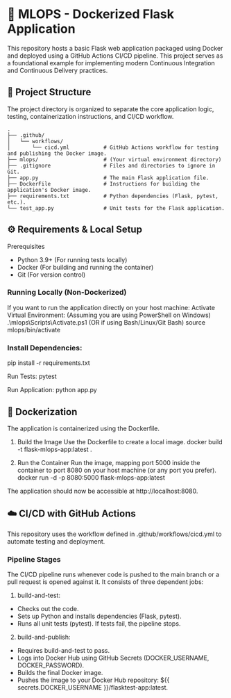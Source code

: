 # 🧪 MLOPS - Dockerized Flask Application

This repository hosts a basic Flask web application packaged using Docker and deployed using a GitHub Actions CI/CD pipeline. This project serves as a foundational example for implementing modern Continuous Integration and Continuous Delivery practices.

## 🚀 Project Structure

The project directory is organized to separate the core application logic, testing, containerization instructions, and CI/CD workflow.

````
.
├── .github/
│   └── workflows/
│       └── cicd.yml           # GitHub Actions workflow for testing and publishing the Docker image.
├── mlops/                     # (Your virtual environment directory)
├── .gitignore                 # Files and directories to ignore in Git.
├── app.py                     # The main Flask application file.
├── DockerFile                 # Instructions for building the application's Docker image.
├── requirements.txt           # Python dependencies (Flask, pytest, etc.).
└── test_app.py                # Unit tests for the Flask application.
````

## ⚙️ Requirements & Local Setup
Prerequisites
-  Python 3.9+ (For running tests locally)
- Docker (For building and running the container)
- Git (For version control)


### Running Locally (Non-Dockerized)
If you want to run the application directly on your host machine:
Activate Virtual Environment:
(Assuming you are using PowerShell on Windows)
.\mlops\Scripts\Activate.ps1
(OR if using Bash/Linux/Git Bash)
source mlops/bin/activate


### Install Dependencies:
pip install -r requirements.txt


Run Tests:
pytest


Run Application:
python app.py


## 🐳 Dockerization
The application is containerized using the Dockerfile.
1. Build the Image
Use the Dockerfile to create a local image.
docker build -t flask-mlops-app:latest .


2. Run the Container
Run the image, mapping port 5000 inside the container to port 8080 on your host machine (or any port you prefer).
docker run -d -p 8080:5000 flask-mlops-app:latest

The application should now be accessible at http://localhost:8080.

## ☁️ CI/CD with GitHub Actions

This repository uses the workflow defined in .github/workflows/cicd.yml to automate testing and deployment.

### Pipeline Stages

The CI/CD pipeline runs whenever code is pushed to the main branch or a pull request is opened against it. It consists of three dependent jobs:
1. build-and-test:
 - Checks out the code.
 - Sets up Python and installs dependencies (Flask, pytest).
 - Runs all unit tests (pytest). If tests fail, the pipeline stops.
2. build-and-publish:
 - Requires build-and-test to pass.
 - Logs into Docker Hub using GitHub Secrets (DOCKER_USERNAME, DOCKER_PASSWORD).
 - Builds the final Docker image.
 - Pushes the image to your Docker Hub repository: ${{ secrets.DOCKER_USERNAME }}/flasktest-app:latest.



